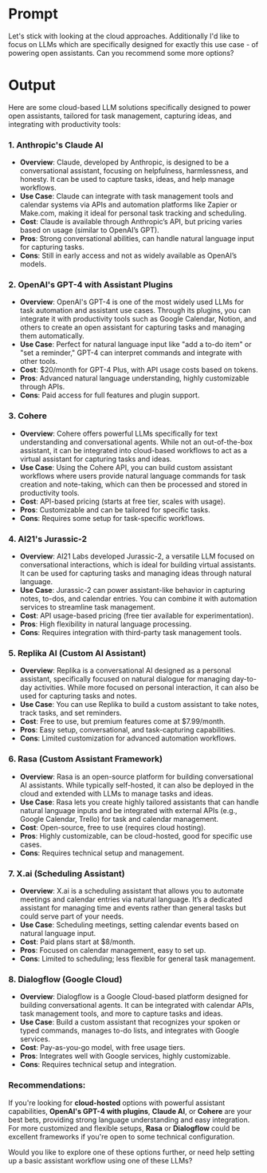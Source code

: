 # Prompt

Let's stick with looking at the cloud approaches. Additionally I'd like to focus on LLMs which are specifically designed for exactly this use case - of powering open assistants. Can you recommend some more options?

# Output

Here are some cloud-based LLM solutions specifically designed to power open assistants, tailored for task management, capturing ideas, and integrating with productivity tools:

### 1. Anthropic's Claude AI

- **Overview**: Claude, developed by Anthropic, is designed to be a conversational assistant, focusing on helpfulness, harmlessness, and honesty. It can be used to capture tasks, ideas, and help manage workflows.
- **Use Case**: Claude can integrate with task management tools and calendar systems via APIs and automation platforms like Zapier or Make.com, making it ideal for personal task tracking and scheduling.
- **Cost**: Claude is available through Anthropic’s API, but pricing varies based on usage (similar to OpenAI’s GPT).
- **Pros**: Strong conversational abilities, can handle natural language input for capturing tasks.
- **Cons**: Still in early access and not as widely available as OpenAI’s models.

### 2. OpenAI's GPT-4 with Assistant Plugins

- **Overview**: OpenAI's GPT-4 is one of the most widely used LLMs for task automation and assistant use cases. Through its plugins, you can integrate it with productivity tools such as Google Calendar, Notion, and others to create an open assistant for capturing tasks and managing them automatically.
- **Use Case**: Perfect for natural language input like "add a to-do item" or "set a reminder," GPT-4 can interpret commands and integrate with other tools.
- **Cost**: $20/month for GPT-4 Plus, with API usage costs based on tokens.
- **Pros**: Advanced natural language understanding, highly customizable through APIs.
- **Cons**: Paid access for full features and plugin support.

### 3. Cohere

- **Overview**: Cohere offers powerful LLMs specifically for text understanding and conversational agents. While not an out-of-the-box assistant, it can be integrated into cloud-based workflows to act as a virtual assistant for capturing tasks and ideas.
- **Use Case**: Using the Cohere API, you can build custom assistant workflows where users provide natural language commands for task creation and note-taking, which can then be processed and stored in productivity tools.
- **Cost**: API-based pricing (starts at free tier, scales with usage).
- **Pros**: Customizable and can be tailored for specific tasks.
- **Cons**: Requires some setup for task-specific workflows.

### 4. AI21's Jurassic-2

- **Overview**: AI21 Labs developed Jurassic-2, a versatile LLM focused on conversational interactions, which is ideal for building virtual assistants. It can be used for capturing tasks and managing ideas through natural language.
- **Use Case**: Jurassic-2 can power assistant-like behavior in capturing notes, to-dos, and calendar entries. You can combine it with automation services to streamline task management.
- **Cost**: API usage-based pricing (free tier available for experimentation).
- **Pros**: High flexibility in natural language processing.
- **Cons**: Requires integration with third-party task management tools.

### 5. Replika AI (Custom AI Assistant)

- **Overview**: Replika is a conversational AI designed as a personal assistant, specifically focused on natural dialogue for managing day-to-day activities. While more focused on personal interaction, it can also be used for capturing tasks and notes.
- **Use Case**: You can use Replika to build a custom assistant to take notes, track tasks, and set reminders.
- **Cost**: Free to use, but premium features come at $7.99/month.
- **Pros**: Easy setup, conversational, and task-capturing capabilities.
- **Cons**: Limited customization for advanced automation workflows.

### 6. Rasa (Custom Assistant Framework)

- **Overview**: Rasa is an open-source platform for building conversational AI assistants. While typically self-hosted, it can also be deployed in the cloud and extended with LLMs to manage tasks and ideas.
- **Use Case**: Rasa lets you create highly tailored assistants that can handle natural language inputs and be integrated with external APIs (e.g., Google Calendar, Trello) for task and calendar management.
- **Cost**: Open-source, free to use (requires cloud hosting).
- **Pros**: Highly customizable, can be cloud-hosted, good for specific use cases.
- **Cons**: Requires technical setup and management.

### 7. X.ai (Scheduling Assistant)

- **Overview**: X.ai is a scheduling assistant that allows you to automate meetings and calendar entries via natural language. It’s a dedicated assistant for managing time and events rather than general tasks but could serve part of your needs.
- **Use Case**: Scheduling meetings, setting calendar events based on natural language input.
- **Cost**: Paid plans start at $8/month.
- **Pros**: Focused on calendar management, easy to set up.
- **Cons**: Limited to scheduling; less flexible for general task management.

### 8. Dialogflow (Google Cloud)

- **Overview**: Dialogflow is a Google Cloud-based platform designed for building conversational agents. It can be integrated with calendar APIs, task management tools, and more to capture tasks and ideas.
- **Use Case**: Build a custom assistant that recognizes your spoken or typed commands, manages to-do lists, and integrates with Google services.
- **Cost**: Pay-as-you-go model, with free usage tiers.
- **Pros**: Integrates well with Google services, highly customizable.
- **Cons**: Requires technical setup and integration.

### Recommendations:

If you're looking for **cloud-hosted** options with powerful assistant capabilities, **OpenAI's GPT-4 with plugins**, **Claude AI**, or **Cohere** are your best bets, providing strong language understanding and easy integration. For more customized and flexible setups, **Rasa** or **Dialogflow** could be excellent frameworks if you're open to some technical configuration.

Would you like to explore one of these options further, or need help setting up a basic assistant workflow using one of these LLMs?
